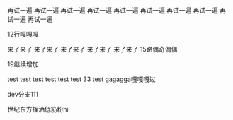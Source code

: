 再试一遍
再试一遍
再试一遍
再试一遍
再试一遍
再试一遍
再试一遍
再试一遍
再试一遍
再试一遍

12行嘎嘎嘎


来了来了
来了来了
来了来了
来了来了
来了来了
15路偶奇偶偶



19继续增加


test 
test 
test 
test 
test 
test 
33 test
gagagga嘎嘎嘎过

dev分支111

世纪东方挥洒低筋粉hi

